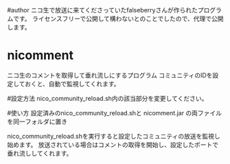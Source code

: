 #author
ニコ生で放送に来てくださっていたfalseberryさんが作られたプログラムです。
ライセンスフリーで公開して構わないとのことでしたので、代理で公開します。


# nicomment
ニコ生のコメントを取得して垂れ流しにするプログラム
コミュニティのIDを設定しておくと、自動で監視してくれます。


#設定方法
nico_community_reload.sh内の該当部分を変更してください。

#使い方
設定済みのnico_community_reload.shと
nicomment.jar
の両ファイルを同一フォルダに置き

nico_community_reload.shを実行すると設定したコミュニティの放送を監視し始めます。
放送されている場合はコメントの取得を開始し、設定したポートで垂れ流ししてくれます。
